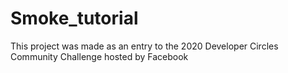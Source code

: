 # Smoke_tutorial
This project was made as an entry to the 2020 Developer Circles Community Challenge hosted by Facebook
